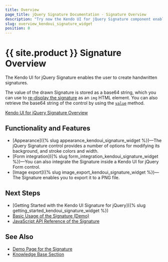 ```yaml
---
title: Overview
page_title: jQuery Signature Documentation - Signature Overview
description: "Try now the Kendo UI for jQuery Signature component enabling the user to create handwritten signatures and providing image export, form integration, and a set of styling options."
slug: overview_kendoui_signature_widget
position: 0
---
```


# {{ site.product }} Signature Overview

The Kendo UI for jQuery Signature enables the user to create handwritten signatures.

The value of the drawn Signature is stored as a base64 string, which you can use to [re-display the signature](https://www.w3docs.com/snippets/html/how-to-display-base64-images-in-html.html) as an `img` HTML element. You can also retrieve the base64 string of the control by using the [`value`](/api/javascript/ui/signature/methods/value) method.

[Kendo UI for jQuery Signature Overview](images/signature-overview.png)

## Functionality and Features

* [Appearance]({% slug appearance_kendoui_signature_widget %})&mdash;The jQuery Signature control provides a number of options for modifying its background, and stroke colors and width.
* [Form integration]({% slug form_integration_kendoui_signature_widget %})&mdash;You can also integrate the Signature inside a Kendo UI for jQuery Form control.
* [Image export]({% slug image_export_kendoui_signature_widget %})&mdash;The Signature enables you to export it to a PNG file.

## Next Steps 

* [Getting Started with the Kendo UI Signature for jQuery]({% slug getting_started_kendoui_signature_widget %})
* [Basic Usage of the Signature (Demo)](https://demos.telerik.com/kendo-ui/signature/index)
* [JavaScript API Reference of the Signature](/api/javascript/ui/signature)

## See Also

* [Demo Page for the Signature](https://demos.telerik.com/kendo-ui/signature/index)
* [Knowledge Base Section](/knowledge-base)